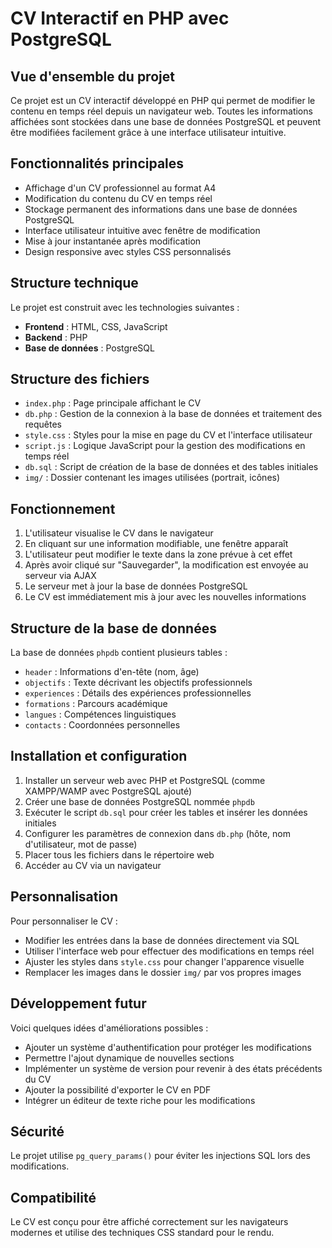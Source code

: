 # CV Interactif en PHP avec PostgreSQL

## Vue d'ensemble du projet

Ce projet est un CV interactif développé en PHP qui permet de modifier le contenu en temps réel depuis un navigateur web. Toutes les informations affichées sont stockées dans une base de données PostgreSQL et peuvent être modifiées facilement grâce à une interface utilisateur intuitive.

## Fonctionnalités principales

- Affichage d'un CV professionnel au format A4
- Modification du contenu du CV en temps réel
- Stockage permanent des informations dans une base de données PostgreSQL
- Interface utilisateur intuitive avec fenêtre de modification
- Mise à jour instantanée après modification
- Design responsive avec styles CSS personnalisés

## Structure technique

Le projet est construit avec les technologies suivantes :

- **Frontend** : HTML, CSS, JavaScript
- **Backend** : PHP
- **Base de données** : PostgreSQL

## Structure des fichiers

- `index.php` : Page principale affichant le CV
- `db.php` : Gestion de la connexion à la base de données et traitement des requêtes
- `style.css` : Styles pour la mise en page du CV et l'interface utilisateur
- `script.js` : Logique JavaScript pour la gestion des modifications en temps réel
- `db.sql` : Script de création de la base de données et des tables initiales
- `img/` : Dossier contenant les images utilisées (portrait, icônes)

## Fonctionnement

1. L'utilisateur visualise le CV dans le navigateur
2. En cliquant sur une information modifiable, une fenêtre apparaît
3. L'utilisateur peut modifier le texte dans la zone prévue à cet effet
4. Après avoir cliqué sur "Sauvegarder", la modification est envoyée au serveur via AJAX
5. Le serveur met à jour la base de données PostgreSQL
6. Le CV est immédiatement mis à jour avec les nouvelles informations

## Structure de la base de données

La base de données `phpdb` contient plusieurs tables :

- `header` : Informations d'en-tête (nom, âge)
- `objectifs` : Texte décrivant les objectifs professionnels
- `experiences` : Détails des expériences professionnelles
- `formations` : Parcours académique
- `langues` : Compétences linguistiques
- `contacts` : Coordonnées personnelles

## Installation et configuration

1. Installer un serveur web avec PHP et PostgreSQL (comme XAMPP/WAMP avec PostgreSQL ajouté)
2. Créer une base de données PostgreSQL nommée `phpdb`
3. Exécuter le script `db.sql` pour créer les tables et insérer les données initiales
4. Configurer les paramètres de connexion dans `db.php` (hôte, nom d'utilisateur, mot de passe)
5. Placer tous les fichiers dans le répertoire web
6. Accéder au CV via un navigateur

## Personnalisation

Pour personnaliser le CV :
- Modifier les entrées dans la base de données directement via SQL
- Utiliser l'interface web pour effectuer des modifications en temps réel
- Ajuster les styles dans `style.css` pour changer l'apparence visuelle
- Remplacer les images dans le dossier `img/` par vos propres images

## Développement futur

Voici quelques idées d'améliorations possibles :
- Ajouter un système d'authentification pour protéger les modifications
- Permettre l'ajout dynamique de nouvelles sections 
- Implémenter un système de version pour revenir à des états précédents du CV
- Ajouter la possibilité d'exporter le CV en PDF
- Intégrer un éditeur de texte riche pour les modifications

## Sécurité

Le projet utilise `pg_query_params()` pour éviter les injections SQL lors des modifications.

## Compatibilité

Le CV est conçu pour être affiché correctement sur les navigateurs modernes et utilise des techniques CSS standard pour le rendu.